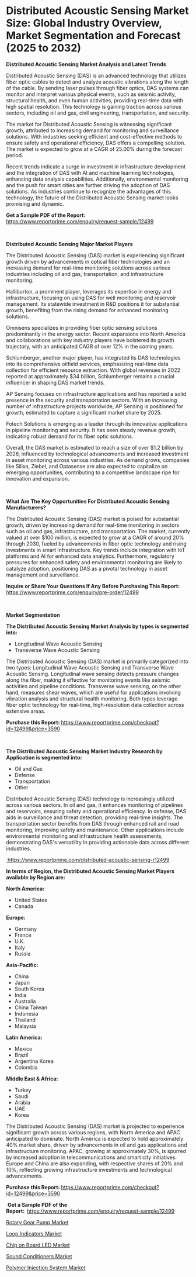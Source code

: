 <p><h1>Distributed Acoustic Sensing Market Size: Global Industry Overview, Market Segmentation and Forecast (2025 to 2032)</h1></p><p><strong>Distributed Acoustic Sensing Market Analysis and Latest Trends</strong></p>
<p><p>Distributed Acoustic Sensing (DAS) is an advanced technology that utilizes fiber optic cables to detect and analyze acoustic vibrations along the length of the cable. By sending laser pulses through fiber optics, DAS systems can monitor and interpret various physical events, such as seismic activity, structural health, and even human activities, providing real-time data with high spatial resolution. This technology is gaining traction across various sectors, including oil and gas, civil engineering, transportation, and security.</p><p>The market for Distributed Acoustic Sensing is witnessing significant growth, attributed to increasing demand for monitoring and surveillance solutions. With industries seeking efficient and cost-effective methods to ensure safety and operational efficiency, DAS offers a compelling solution. The market is expected to grow at a CAGR of 25.00% during the forecast period. </p><p>Recent trends indicate a surge in investment in infrastructure development and the integration of DAS with AI and machine learning technologies, enhancing data analysis capabilities. Additionally, environmental monitoring and the push for smart cities are further driving the adoption of DAS solutions. As industries continue to recognize the advantages of this technology, the future of the Distributed Acoustic Sensing market looks promising and dynamic.</p></p>
<p><strong>Get a Sample PDF of the Report:&nbsp;</strong> <a href="https://www.reportprime.com/enquiry/request-sample/12499?utm_campaign=2240&utm_medium=2&utm_source=Github&utm_content=ia&utm_term=18032025&utm_id=distributed-acoustic-sensing">https://www.reportprime.com/enquiry/request-sample/12499</a></p>
<p>&nbsp;</p>
<p><strong>Distributed Acoustic Sensing Major Market Players</strong></p>
<p><p>The Distributed Acoustic Sensing (DAS) market is experiencing significant growth driven by advancements in optical fiber technologies and an increasing demand for real-time monitoring solutions across various industries including oil and gas, transportation, and infrastructure monitoring.</p><p>Halliburton, a prominent player, leverages its expertise in energy and infrastructure, focusing on using DAS for well monitoring and reservoir management. Its statewide investment in R&D positions it for substantial growth, benefiting from the rising demand for enhanced monitoring solutions.</p><p>Omnisens specializes in providing fiber optic sensing solutions predominantly in the energy sector. Recent expansions into North America and collaborations with key industry players have bolstered its growth trajectory, with an anticipated CAGR of over 12% in the coming years. </p><p>Schlumberger, another major player, has integrated its DAS technologies into its comprehensive oilfield services, emphasizing real-time data collection for efficient resource extraction. With global revenues in 2022 reported at approximately $34 billion, Schlumberger remains a crucial influencer in shaping DAS market trends.</p><p>AP Sensing focuses on infrastructure applications and has reported a solid presence in the security and transportation sectors. With an increasing number of infrastructure projects worldwide, AP Sensing is positioned for growth, estimated to capture a significant market share by 2025.</p><p>Fotech Solutions is emerging as a leader through its innovative applications in pipeline monitoring and security. It has seen steady revenue growth, indicating robust demand for its fiber optic solutions.</p><p>Overall, the DAS market is estimated to reach a size of over $1.2 billion by 2026, influenced by technological advancements and increased investment in asset monitoring across various industries. As demand grows, companies like Silixa, Ziebel, and Optasense are also expected to capitalize on emerging opportunities, contributing to a competitive landscape ripe for innovation and expansion.</p></p>
<p>&nbsp;</p>
<p><strong>What Are The Key Opportunities For Distributed Acoustic Sensing Manufacturers?</strong></p>
<p><p>The Distributed Acoustic Sensing (DAS) market is poised for substantial growth, driven by increasing demand for real-time monitoring in sectors such as oil and gas, infrastructure, and transportation. The market, currently valued at over $100 million, is expected to grow at a CAGR of around 20% through 2030, fueled by advancements in fiber optic technology and rising investments in smart infrastructure. Key trends include integration with IoT platforms and AI for enhanced data analytics. Furthermore, regulatory pressures for enhanced safety and environmental monitoring are likely to catalyze adoption, positioning DAS as a pivotal technology in asset management and surveillance.</p></p>
<p><strong>Inquire or Share Your Questions If Any Before Purchasing This Report:</strong> <a href="https://www.reportprime.com/enquiry/pre-order/12499?utm_campaign=2240&utm_medium=2&utm_source=Github&utm_content=ia&utm_term=18032025&utm_id=distributed-acoustic-sensing">https://www.reportprime.com/enquiry/pre-order/12499</a></p>
<p>&nbsp;</p>
<p><strong>Market Segmentation</strong></p>
<p><strong>The Distributed Acoustic Sensing Market Analysis by types is segmented into:</strong></p>
<p><ul><li>Longitudinal Wave Acoustic Sensing</li><li>Transverse Wave Acoustic Sensing</li></ul></p>
<p><p>The Distributed Acoustic Sensing (DAS) market is primarily categorized into two types: Longitudinal Wave Acoustic Sensing and Transverse Wave Acoustic Sensing. Longitudinal wave sensing detects pressure changes along the fiber, making it effective for monitoring events like seismic activities and pipeline conditions. Transverse wave sensing, on the other hand, measures shear waves, which are useful for applications involving vibration analysis and structural health monitoring. Both types leverage fiber optic technology for real-time, high-resolution data collection across extensive areas.</p></p>
<p><strong>Purchase this Report:&nbsp;</strong><a href="https://www.reportprime.com/checkout?id=12499&price=3590&utm_campaign=2240&utm_medium=2&utm_source=Github&utm_content=ia&utm_term=18032025&utm_id=distributed-acoustic-sensing">https://www.reportprime.com/checkout?id=12499&price=3590</a></p>
<p>&nbsp;</p>
<p><strong>The Distributed Acoustic Sensing Market Industry Research by Application is segmented into:</strong></p>
<p><ul><li>Oil and Gas</li><li>Defense</li><li>Transportation</li><li>Other</li></ul></p>
<p><p>Distributed Acoustic Sensing (DAS) technology is increasingly utilized across various sectors. In oil and gas, it enhances monitoring of pipelines and reservoirs, ensuring safety and operational efficiency. In defense, DAS aids in surveillance and threat detection, providing real-time insights. The transportation sector benefits from DAS through enhanced rail and road monitoring, improving safety and maintenance. Other applications include environmental monitoring and infrastructure health assessments, demonstrating DAS's versatility in providing actionable data across different industries.</p></p>
<p><a href="https://www.reportprime.com/distributed-acoustic-sensing-r12499?utm_campaign=2240&utm_medium=2&utm_source=Github&utm_content=ia&utm_term=18032025&utm_id=distributed-acoustic-sensing">&nbsp;https://www.reportprime.com/distributed-acoustic-sensing-r12499</a></p>
<p><strong>In terms of Region, the Distributed Acoustic Sensing Market Players available by Region are:</strong></p>
<p>
    <p> <strong> North America: </strong>
        <ul>
            <li>United States</li>
            <li>Canada</li>
        </ul>
        </p> 
    <p> <strong> Europe: </strong>
        <ul>
            <li>Germany</li>
            <li>France</li>
            <li>U.K.</li>
            <li>Italy</li>
            <li>Russia</li>
        </ul>
        </p> 
    <p> <strong> Asia-Pacific: </strong>
        <ul>
            <li>China</li>
            <li>Japan</li>
            <li>South Korea</li>
            <li>India</li>
            <li>Australia</li>
            <li>China Taiwan</li>
            <li>Indonesia</li>
            <li>Thailand</li>
            <li>Malaysia</li>
        </ul>
        </p> 
    <p> <strong> Latin America: </strong>
        <ul>
            <li>Mexico</li>
            <li>Brazil</li>
            <li>Argentina Korea</li>
            <li>Colombia</li>
        </ul>
        </p> 
    <p> <strong> Middle East & Africa: </strong>
        <ul>
            <li>Turkey</li>
            <li>Saudi</li>
            <li>Arabia</li>
            <li>UAE</li>
            <li>Korea</li>
        </ul>
    </p>
    </p>
<p><p>The Distributed Acoustic Sensing (DAS) market is projected to experience significant growth across various regions, with North America and APAC anticipated to dominate. North America is expected to hold approximately 40% market share, driven by advancements in oil and gas applications and infrastructure monitoring. APAC, growing at approximately 30%, is spurred by increased adoption in telecommunications and smart city initiatives. Europe and China are also expanding, with respective shares of 20% and 10%, reflecting growing infrastructure investments and technological advancements.</p></p>
<p><strong>Purchase this Report: </strong><a href="https://www.reportprime.com/checkout?id=12499&price=3590&utm_campaign=2240&utm_medium=2&utm_source=Github&utm_content=ia&utm_term=18032025&utm_id=distributed-acoustic-sensing">https://www.reportprime.com/checkout?id=12499&price=3590</a></p>
<p>&nbsp;<strong>Get a Sample PDF of the Report:&nbsp;&nbsp;</strong><a href="https://www.reportprime.com/enquiry/request-sample/12499?utm_campaign=2240&utm_medium=2&utm_source=Github&utm_content=ia&utm_term=18032025&utm_id=distributed-acoustic-sensing">https://www.reportprime.com/enquiry/request-sample/12499</a></p>
<p><strong></strong></p>
<p><p><a href="https://www.linkedin.com/pulse/revenue-insights-growth-forecast-rotary-gear-pump-industry-uayxf?utm_campaign=2240&utm_medium=2&utm_source=Github&utm_content=ia&utm_term=18032025&utm_id=distributed-acoustic-sensing">Rotary Gear Pump Market</a></p><p><a href="https://www.linkedin.com/pulse/market-demand-revenue-loop-indicators-131-cagr-from-2025-2032-giu7e?utm_campaign=2240&utm_medium=2&utm_source=Github&utm_content=ia&utm_term=18032025&utm_id=distributed-acoustic-sensing">Loop Indicators Market</a></p><p><a href="https://github.com/pupunhez/Market-Research-Report-List-1/blob/main/chip-on-board-led-market.md?utm_campaign=2240&utm_medium=2&utm_source=Github&utm_content=ia&utm_term=18032025&utm_id=distributed-acoustic-sensing">Chip on Board LED Market</a></p><p><a href="https://github.com/roceljiabur/Market-Research-Report-List-1/blob/main/sound-conditioners-market.md?utm_campaign=2240&utm_medium=2&utm_source=Github&utm_content=ia&utm_term=18032025&utm_id=distributed-acoustic-sensing">Sound Conditioners Market</a></p><p><a href="https://www.linkedin.com/pulse/study-onthe-value-market-segmentation-share-analysis-polymer-vbamf?utm_campaign=2240&utm_medium=2&utm_source=Github&utm_content=ia&utm_term=18032025&utm_id=distributed-acoustic-sensing">Polymer Injection System Market</a></p></p>